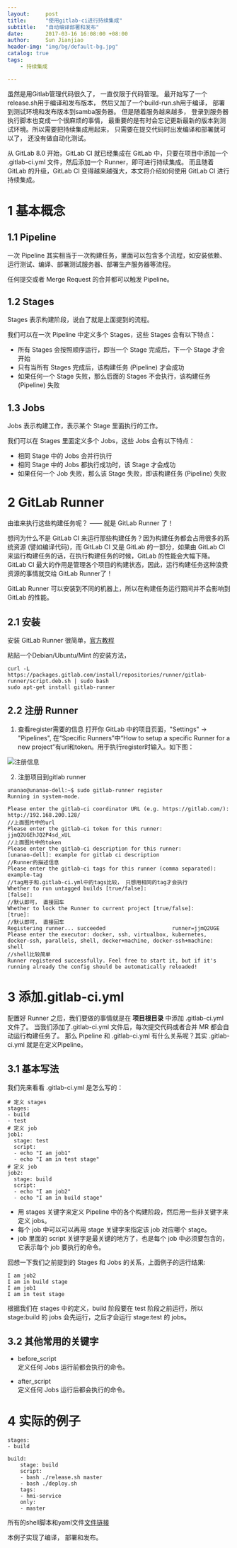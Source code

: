 ```yaml
---
layout:     post
title:      "使用gitlab-ci进行持续集成"  
subtitle:   "自动编译部署和发布"
date:       2017-03-16 16:08:00 +08:00
author:     Sun Jianjiao
header-img: "img/bg/default-bg.jpg"
catalog: true
tags:
    - 持续集成

---
```


虽然是用Gitlab管理代码很久了， 一直仅限于代码管理。 最开始写了一个release.sh用于编译和发布版本， 然后又加了一个build-run.sh用于编译， 部署到测试环境和发布版本到samba服务器。 但是随着服务越来越多， 登录到服务器执行脚本也变成一个很麻烦的事情， 最重要的是有时会忘记更新最新的版本到测试环境。所以需要把持续集成用起来， 只需要在提交代码时出发编译和部署就可以了， 还没有做自动化测试。

从 GitLab 8.0 开始，GitLab CI 就已经集成在 GitLab 中，只要在项目中添加一个 .gitlab-ci.yml 文件，然后添加一个 Runner，即可进行持续集成。 而且随着 GitLab 的升级，GitLab CI 变得越来越强大，本文将介绍如何使用 GitLab CI 进行持续集成。

# 1 基本概念

## 1.1 Pipeline
一次 Pipeline 其实相当于一次构建任务，里面可以包含多个流程，如安装依赖、运行测试、编译、部署测试服务器、部署生产服务器等流程。

任何提交或者 Merge Request 的合并都可以触发 Pipeline。

## 1.2 Stages
Stages 表示构建阶段，说白了就是上面提到的流程。

我们可以在一次 Pipeline 中定义多个 Stages，这些 Stages 会有以下特点：
* 所有 Stages 会按照顺序运行，即当一个 Stage 完成后，下一个 Stage 才会开始
* 只有当所有 Stages 完成后，该构建任务 (Pipeline) 才会成功
* 如果任何一个 Stage 失败，那么后面的 Stages 不会执行，该构建任务 (Pipeline) 失败

## 1.3 Jobs
Jobs 表示构建工作，表示某个 Stage 里面执行的工作。

我们可以在 Stages 里面定义多个 Jobs，这些 Jobs 会有以下特点：
* 相同 Stage 中的 Jobs 会并行执行
* 相同 Stage 中的 Jobs 都执行成功时，该 Stage 才会成功
* 如果任何一个 Job 失败，那么该 Stage 失败，即该构建任务 (Pipeline) 失败

# 2 GitLab Runner
由谁来执行这些构建任务呢？ —— 就是 GitLab Runner 了！

想问为什么不是 GitLab CI 来运行那些构建任务？因为构建任务都会占用很多的系统资源 (譬如编译代码)，而 GitLab CI 又是 GitLab 的一部分，如果由 GitLab CI 来运行构建任务的话，在执行构建任务的时候，GitLab 的性能会大幅下降。GitLab CI 最大的作用是管理各个项目的构建状态，因此，运行构建任务这种浪费资源的事情就交给 GitLab Runner了！

GitLab Runner 可以安装到不同的机器上，所以在构建任务运行期间并不会影响到 GitLab 的性能。

## 2.1 安装
安装 GitLab Runner 很简单，[官方教程](https://docs.gitlab.com/runner/install/linux-repository.html)

粘贴一个Debian/Ubuntu/Mint 的安装方法，
```
curl -L https://packages.gitlab.com/install/repositories/runner/gitlab-runner/script.deb.sh | sudo bash
sudo apt-get install gitlab-runner
```

## 2.2 注册 Runner
1. 查看register需要的信息
打开你 GitLab 中的项目页面，"Settings" -> "Pipelines", 在“Specific Runners”中“How to setup a specific Runner for a new project”有url和token。用于执行register时输入。如下图：

![注册信息](/img/post/project-management/gitlab/runner-config.png)

2. 注册项目到gitlab runner

```
unanao@unanao-dell:~$ sudo gitlab-runner register
Running in system-mode.                            

Please enter the gitlab-ci coordinator URL (e.g. https://gitlab.com/):
http://192.168.200.128/                                                         //上面图片中的url
Please enter the gitlab-ci token for this runner:
jjmQ2UGEhJQ2P4sd_xUL                                                            //上面图片中的token
Please enter the gitlab-ci description for this runner:
[unanao-dell]: example for gitlab ci description                                //Runner的描述信息
Please enter the gitlab-ci tags for this runner (comma separated):
example-tag                                                                     //tag用于和.gitlab-ci.yml中的tags比较， 只想用相同的tag才会执行
Whether to run untagged builds [true/false]:
[false]:                                                                        //默认即可， 直接回车
Whether to lock the Runner to current project [true/false]:
[true]:                                                                         //默认即可， 直接回车
Registering runner... succeeded                     runner=jjmQ2UGE
Please enter the executor: docker, ssh, virtualbox, kubernetes, docker-ssh, parallels, shell, docker+machine, docker-ssh+machine:
shell                                                                           //shell比较简单
Runner registered successfully. Feel free to start it, but if it's running already the config should be automatically reloaded!
```

# 3 添加.gitlab-ci.yml
配置好 Runner 之后，我们要做的事情就是在 **项目根目录** 中添加 .gitlab-ci.yml 文件了。
当我们添加了.gitlab-ci.yml 文件后，每次提交代码或者合并 MR 都会自动运行构建任务了。
那么 Pipeline 和 .gitlab-ci.yml 有什么关系呢？其实 .gitlab-ci.yml 就是在定义Pipeline。

## 3.1 基本写法
我们先来看看 .gitlab-ci.yml 是怎么写的：

```
# 定义 stages
stages:
- build
- test
# 定义 job
job1:
  stage: test
  script:
  - echo "I am job1"
  - echo "I am in test stage"
# 定义 job
job2:
  stage: build
  script:
  - echo "I am job2"
  - echo "I am in build stage"
```

* 用 stages 关键字来定义 Pipeline 中的各个构建阶段，然后用一些非关键字来定义 jobs。
* 每个 job 中可以可以再用 stage 关键字来指定该 job 对应哪个 stage。
* job 里面的 script 关键字是最关键的地方了，也是每个 job 中必须要包含的，它表示每个 job 要执行的命令。

回想一下我们之前提到的 Stages 和 Jobs 的关系，上面例子的运行结果:

```
I am job2
I am in build stage
I am job1
I am in test stage
```
根据我们在 stages 中的定义，build 阶段要在 test 阶段之前运行，所以 stage:build 的 jobs 会先运行，之后才会运行 stage:test 的 jobs。

## 3.2 其他常用的关键字

* before_script  
定义任何 Jobs 运行前都会执行的命令。

* after_script  
定义任何 Jobs 运行后都会执行的命令。



# 4 实际的例子
```
stages:
- build

build:
    stage: build
    script:
    - bash ./release.sh master
    - bash ./deploy.sh
    tags:
    - hmi-service
    only:
    - master

```
所有的shell脚本和yaml文件[文件链接](https://github.com/unanao/unanao.github.io/tree/master/examples/2017/gitlab/gitlab-ci)

本例子实现了编译， 部署和发布。
